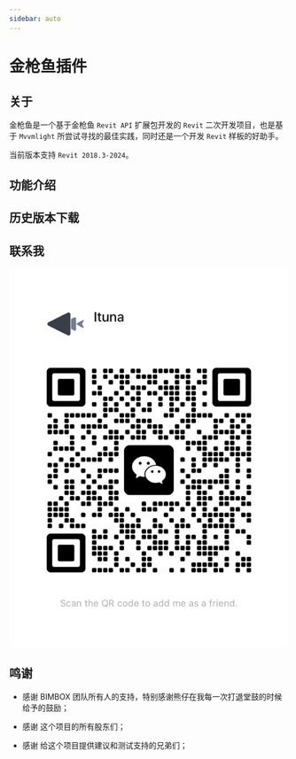 ```yaml
---
sidebar: auto
---
```


# 金枪鱼插件

## 关于

金枪鱼是一个基于金枪鱼 `Revit API` 扩展包开发的 `Revit` 二次开发项目，也是基于 `Mvvmlight` 所尝试寻找的最佳实践，同时还是一个开发 `Revit` 样板的好助手。

当前版本支持 `Revit 2018.3-2024`。

## 功能介绍

<command-descriptor/>

## 历史版本下载

<github-releases/>

## 联系我

![code](/assets/images/wechatcode.jpg)

## 鸣谢

- 感谢 BIMBOX 团队所有人的支持，特别感谢熊仔在我每一次打退堂鼓的时候给予的鼓励；

- 感谢 这个项目的所有股东们；

- 感谢 给这个项目提供建议和测试支持的兄弟们；
